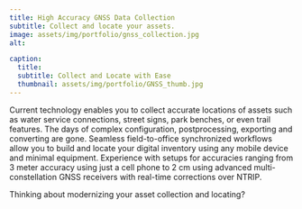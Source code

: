 ```yaml
---
title: High Accuracy GNSS Data Collection
subtitle: Collect and locate your assets.
image: assets/img/portfolio/gnss_collection.jpg
alt: 

caption:
  title: 
  subtitle: Collect and Locate with Ease
  thumbnail: assets/img/portfolio/GNSS_thumb.jpg
---
```

Current technology enables you to collect accurate locations of assets such as water service connections, street signs, park benches, or even trail features. The days of complex configuration, postprocessing, exporting and converting are gone. Seamless field-to-office synchronized workflows allow you to build and locate your digital inventory using any mobile device and minimal equipment. Experience with setups for accuracies ranging from 3 meter accuracy using just a cell phone to 2 cm using advanced multi-constellation GNSS receivers with real-time corrections over NTRIP.

Thinking about modernizing your asset collection and locating?

